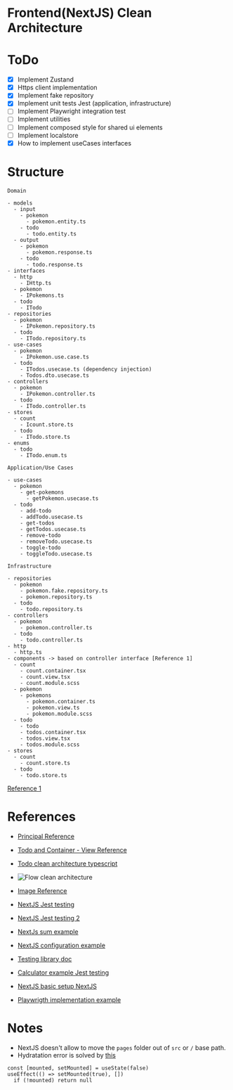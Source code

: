 # Frontend(NextJS) Clean Architecture

# ToDo

- [x] Implement Zustand
- [x] Https client implementation
- [x] Implement fake repository
- [x] Implement unit tests Jest (application, infrastructure)
- [ ] Implement Playwright integration test
- [ ] Implement utilities
- [ ] Implement composed style for shared ui elements
- [ ] Implement localstore
- [x] How to implement useCases interfaces

# Structure

```
Domain

- models
  - input
    - pokemon
      - pokemon.entity.ts
    - todo
      - todo.entity.ts
  - output
    - pokemon
      - pokemon.response.ts
    - todo
      - todo.response.ts
- interfaces
  - http
    - IHttp.ts
  - pokemon
    - IPokemons.ts
  - todo
    - ITodo
- repositories
  - pokemon
    - IPokemon.repository.ts
  - todo
    - ITodo.repository.ts
- use-cases
  - pokemon
    - IPokemon.use.case.ts
  - todo
    - ITodos.usecase.ts (dependency injection)
    - Todos.dto.usecase.ts
- controllers
  - pokemon
    - IPokemon.controller.ts
  - todo
    - ITodo.controller.ts
- stores
  - count
    - Icount.store.ts
  - todo
    - ITodo.store.ts
- enums
  - todo
    - ITodo.enum.ts

Application/Use Cases

- use-cases
  - pokemon
    - get-pokemons
      - getPokemon.usecase.ts
  - todo
    - add-todo
    - addTodo.usecase.ts
    - get-todos
    - getTodos.usecase.ts
    - remove-todo
    - removeTodo.usecase.ts
    - toggle-todo
    - toggleTodo.usecase.ts

Infrastructure

- repositories
  - pokemon
    - pokemon.fake.repository.ts
    - pokemon.repository.ts
  - todo
    - todo.repository.ts
- controllers
  - pokemon
    - pokemon.controller.ts
  - todo
    - todo.controller.ts
- http
  - http.ts
- components -> based on controller interface [Reference 1]
  - count
    - count.container.tsx
    - count.view.tsx
    - count.module.scss
  - pokemon
    - pokemons
      - pokemon.container.ts
      - pokemon.view.ts
      - pokemon.module.scss
  - todo
    - todo
    - todos.container.tsx
    - todos.view.tsx
    - todos.module.scss
- stores
  - count
    - count.store.ts
  - todo
    - todo.store.ts
```

[Reference 1](https://github.com/dimitridumont/clean-architecture-front-end/tree/main/src/modules/todos/application/todo-list)

# References

- [Principal Reference](https://github.com/esaraviam/dogappv1)

- [Todo and Container - View Reference](https://github.com/dimitridumont/clean-architecture-front-end)

- [Todo clean architecture typescript](https://codefoundation.co.za/clean-architecture-typescript-and-react)

- ![Flow clean architecture](https://miro.medium.com/max/1400/1*iDwC7At7blypzZPqIAn_PQ.png)

- [Image Reference](https://medium.com/@rostislavdugin/the-clean-architecture-using-react-and-typescript-a832662af803)

- [NextJS Jest testing](https://blog.logrocket.com/testing-next-js-apps-jest/)

- [NextJS Jest testing 2](https://dev-yakuza.posstree.com/en/react/nextjs/test/)

- [NextJs sum example](https://dev.to/ashconnolly/how-to-quickly-add-jest-to-your-next-js-app-1h32)

- [NextJS configuration example](https://github.com/vercel/next.js/tree/canary/examples/with-jest)

- [Testing library doc](https://testing-library.com/docs/)

- [Calculator example Jest testing](https://blog.logrocket.com/testing-next-js-apps-jest/)

- [NextJS basic setup NextJS](https://youtu.be/0DK7FX79WI0)

- [Playwrigth implementation example](https://youtu.be/ykF3Pff6Zo8)

# Notes

- NextJS doesn't allow to move the `pages` folder out of `src` or `/` base path.
- Hydratation error is solved by [this](https://github.com/vercel/next.js/discussions/35773#discussioncomment-2622885)

```
const [mounted, setMounted] = useState(false)
useEffect(() => setMounted(true), [])
  if (!mounted) return null
```
